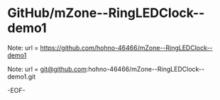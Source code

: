 # GitHub/mZone--RingLEDClock--demo1

Note: 	url = https://github.com/hohno-46466/mZone--RingLEDClock--demo1

Note:   url = git@github.com:hohno-46466/mZone--RingLEDClock--demo1.git

-EOF-
